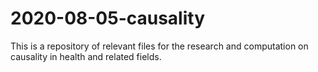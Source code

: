 # 2020-08-05-causality
This is a repository of relevant files for the research and computation on causality in health and related fields.
